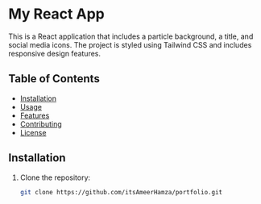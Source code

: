 # My React App

This is a React application that includes a particle background, a title, and social media icons. The project is styled using Tailwind CSS and includes responsive design features.

## Table of Contents

- [Installation](#installation)
- [Usage](#usage)
- [Features](#features)
- [Contributing](#contributing)
- [License](#license)

## Installation

1. Clone the repository:
   ```sh
   git clone https://github.com/itsAmeerHamza/portfolio.git
